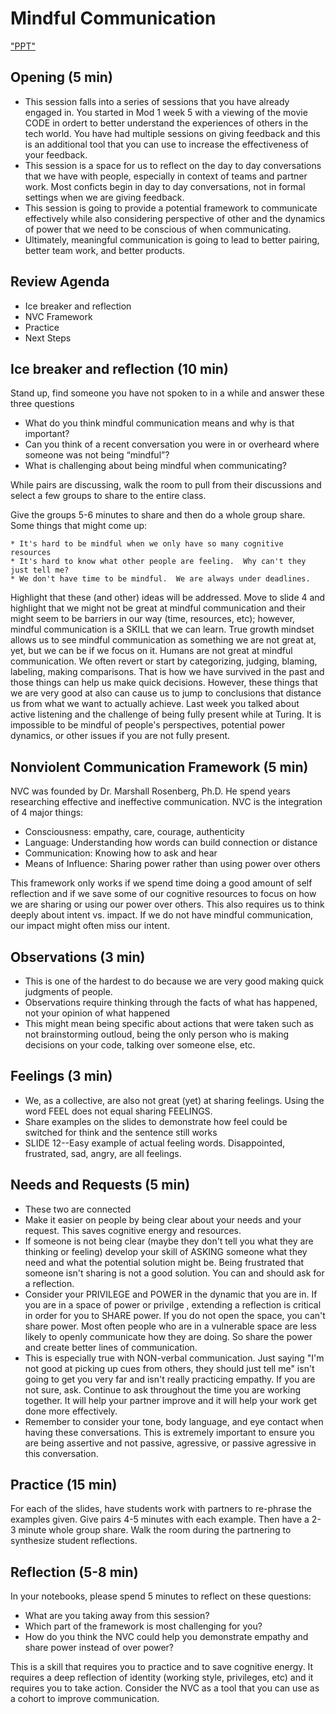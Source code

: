 # Mindful Communication



["PPT"](https://docs.google.com/presentation/d/1_Hwbih1rkVVyTc8SiEYsZbo9d1jWIDzLUao_GM9ZY4g/edit#slide=id.g1eee055cc6_1_111)


## Opening (5 min)

* This session falls into a series of sessions that you have already engaged in.  You started in Mod 1 week 5 with a viewing of the movie CODE in ordert to better understand the experiences of others in the tech world.  You have had multiple sessions on giving feedback and this is an additional tool that you can use to increase the effectiveness of your feedback. 
* This session is a space for us to reflect on the day to day conversations that we have with people, especially in context of teams and partner work.  Most conficts begin in day to day conversations, not in formal settings when we are giving feedback.  
* This session is going to provide a potential framework to communicate effectively while also considering perspective of other and the dynamics of power that we need to be conscious of when communicating.   
* Ultimately, meaningful communication is going to lead to better pairing, better team work, and better products.  

## Review Agenda

* Ice breaker and reflection
* NVC Framework
* Practice 
* Next Steps

## Ice breaker and reflection (10 min)

Stand up, find someone you have not spoken to in a while and answer these three questions

* What do you think mindful communication means and why is that important?
* Can you think of a recent conversation you were in or overheard where someone was not being “mindful”?
* What is challenging about being mindful when communicating?

While pairs are discussing, walk the room to pull from their discussions and select a few groups to share to the entire class.

Give the groups 5-6 minutes to share and then do a whole group share.  Some things that might come up:

	* It's hard to be mindful when we only have so many cognitive resources
	* It's hard to know what other people are feeling.  Why can't they just tell me?
	* We don't have time to be mindful.  We are always under deadlines. 
	
	
Highlight that these (and other) ideas will be addressed.  Move to slide 4 and highlight that we might not be great at mindful communication and their might seem to be barriers in our way (time, resources, etc); however, mindful communication is a SKILL that we can learn.  True growth mindset allows us to see mindful communication as something we are not great at, yet, but we can be if we focus on it.  Humans are not great at mindful communication.  We often revert or start by categorizing, judging, blaming, labeling, making comparisons.  That is how we have survived in the past and those things can help us make quick decisions.  However, these things that we are very good at also can cause us to jump to conclusions that distance us from what we want to actually achieve.  Last week you talked about active listening and the challenge of being fully present while at Turing.  It is impossible to be mindful of people's perspectives, potential power dynamics, or other issues if you are not fully present.  

## Nonviolent Communication Framework (5 min)

NVC was founded by Dr. Marshall Rosenberg, Ph.D.  He spend years researching effective and ineffective communication.  NVC is the integration of 4 major things:
*  Consciousness: empathy, care, courage, authenticity
*  Language:  Understanding how words can build connection or distance
*  Communication: Knowing how to ask and hear
*  Means of Influence: Sharing power rather than using power over others

This framework only works if we spend time doing a good amount of self reflection and if we save some of our cognitive resources to focus on how we are sharing or using our power over others.  This also requires us to think deeply about intent vs. impact.  If we do not have mindful communication, our impact might often miss our intent.  

## Observations (3 min)

* This is one of the hardest to do because we are very good making quick judgments of people.  
* Observations require thinking through the facts of what has happened, not your opinion of what happened
* This might mean being specific about actions that were taken such as not brainstorming outloud, being the only person who is making decisions on your code, talking over someone else, etc.

## Feelings (3 min)

* We, as a collective, are also not great (yet) at sharing feelings.  Using the word FEEL does not equal sharing FEELINGS. 
* Share examples on the slides to demonstrate how feel could be switched for think and the sentence still works
* SLIDE 12--Easy example of actual feeling words.  Disappointed, frustrated, sad, angry, are all feelings.

## Needs and Requests (5 min)

* These two are connected
* Make it easier on people by being clear about your needs and your request. This saves cognitive energy and resources.  
* If someone is not being clear (maybe they don't tell you what they are thinking or feeling) develop your skill of ASKING someone what they  need and what the potential solution might be.  Being frustrated that someone isn't sharing is not a good solution.  You can and should ask for a reflection.
* Consider your PRIVILEGE and POWER in the dynamic that you are in.  If you are in a space of power or privilge , extending a reflection is critical in order for you to SHARE power.  If you do not open the space, you can't share power. Most often people who are in a vulnerable space are less likely to openly communicate how they are doing.  So share the power and create better lines of communication.  
* This is especially true with NON-verbal communication.  Just saying "I'm not good at picking up cues from others, they should just tell me" isn't going to get you very far and isn't really practicing empathy.  If you are not sure, ask.  Continue to ask throughout the time you are working together.  It will help your partner improve and it will help your work get done more effectively. 
* Remember to consider your tone, body language, and eye contact when having these conversations.  This is extremely important to ensure you are being assertive and not passive, agressive, or passive agressive in this conversation.

## Practice (15 min)

For each of the slides, have students work with partners to re-phrase the examples given.  Give pairs 4-5 minutes with each example.  Then have a 2-3 minute whole group share.  Walk the room during the partnering to synthesize student reflections. 

## Reflection (5-8 min)

In your notebooks, please spend 5 minutes to reflect on these questions:

* What are you taking away from this session?
* Which part of the framework is most challenging for you?
* How do you think the NVC could help you demonstrate empathy and share power instead of over power?

This is a skill that requires you to practice and to save cognitive energy.  It requires a deep reflection of identity (working style, privileges, etc) and it requires you to take action.  Consider the NVC as a tool that you can use as a cohort to improve communication.   

